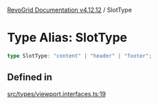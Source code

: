[RevoGrid Documentation v4.12.12](README.md) / SlotType

# Type Alias: SlotType

```ts
type SlotType: "content" | "header" | "footer";
```

## Defined in

[src/types/viewport.interfaces.ts:19](https://github.com/revolist/revogrid/blob/ecd92bead8bd3117a71a9fcab227f9b0f91c2edf/src/types/viewport.interfaces.ts#L19)
